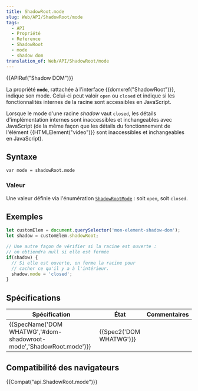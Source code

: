 ```yaml
---
title: ShadowRoot.mode
slug: Web/API/ShadowRoot/mode
tags:
  - API
  - Propriété
  - Reference
  - ShadowRoot
  - mode
  - shadow dom
translation_of: Web/API/ShadowRoot/mode
---
```

{{APIRef("Shadow DOM")}}

La propriété **`mode`**, rattachée à l'interface {{domxref("ShadowRoot")}}, indique son mode. Celui-ci peut valoir `open` ou `closed` et indique si les fonctionnalités internes de la racine sont accessibles en JavaScript.

Lorsque le mode d'une racine _shadow_ vaut `closed`, les détails d'implémentation internes sont inaccessibles et inchangeables avec JavaScript (de la même façon que les détails du fonctionnement de l'élément {{HTMLElement("video")}} sont inaccessibles et inchangeables en JavaScript).

## Syntaxe

    var mode = shadowRoot.mode

### Valeur

Une valeur définie via l'énumération [`ShadowRootMode`](https://dom.spec.whatwg.org/#enumdef-shadowrootmode) : soit `open`, soit `closed`.

## Exemples

```js
let customElem = document.querySelector('mon-element-shadow-dom');
let shadow = customElem.shadowRoot;

// Une autre façon de vérifier si la racine est ouverte :
// on obtiendra null si elle est fermée
if(shadow) {
  // Si elle est ouverte, on ferme la racine pour
  // cacher ce qu'il y a à l'intérieur.
  shadow.mode = 'closed';
}
```

## Spécifications

| Spécification                                                                            | État                             | Commentaires |
| ---------------------------------------------------------------------------------------- | -------------------------------- | ------------ |
| {{SpecName('DOM WHATWG','#dom-shadowroot-mode','ShadowRoot.mode')}} | {{Spec2('DOM WHATWG')}} |              |

## Compatibilité des navigateurs

{{Compat("api.ShadowRoot.mode")}}
